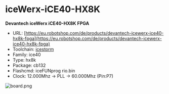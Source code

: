 # iceWerx-iCE40-HX8K
**Devantech iceWerx iCE40-HX8K FPGA**

* URL: [https://eu.robotshop.com/de/products/devantech-icewerx-ice40-hx8k-fpga](https://eu.robotshop.com/de/products/devantech-icewerx-ice40-hx8k-fpga)
* Toolchain: [icestorm](../generator/toolchains/icestorm/README.md)
* Family: ice40
* Type: hx8k
* Package: cb132
* Flashcmd: iceFUNprog rio.bin
* Clock: 12.000Mhz -> PLL -> 60.000Mhz (Pin:P7)

![board.png](board.png)

